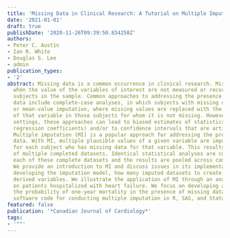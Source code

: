 ```yaml
---
title: 'Missing Data in Clinical Research: A Tutorial on Multiple Imputation'
date: '2021-01-01'
draft: true
publishDate: '2020-11-26T09:39:50.834258Z'
authors:
- Peter C. Austin
- Ian R. White
- Douglas S. Lee
- admin
publication_types:
- '2'
abstract: Missing data is a common occurrence in clinical research. Missing data occurs
  when the value of the variables of interest are not measured or recorded for all
  subjects in the sample. Common approaches to addressing the presence of missing
  data include complete-case analyses, in which subjects with missing data are excluded,
  or mean-value imputation, where missing values are replaced with the mean value
  of that variable in those subjects for whom it is not missing. However, in many
  settings, these approaches can lead to biased estimates of statistics (e.g., of
  regression coefficients) and/or to confidence intervals that are artificially narrow.
  Multiple imputation (MI) is a popular approach for addressing the presence of missing
  data. With MI, multiple plausible values of a given variable are imputed or filled-in
  for each subject who has missing data for that variable. This results in the creation
  of multiple completed datasets. Identical statistical analyses are conducted in
  each of these complete datasets and the results are pooled across complete datasets.
  We provide an introduction to MI and discuss issues in its implementation, including
  developing the imputation model, how many imputed datasets to create, and addressing
  derived variables. We illustrate the application of MI through an analysis of data
  on patients hospitalized with heart failure. We focus on developing a model to estimate
  the probability of one-year mortality in the presence of missing data. Statistical
  software code for conducting multiple imputation in R, SAS, and Stata are provided.
featured: false
publication: '*Canadian Journal of Cardiology*'
tags:
- '""'
---
```


